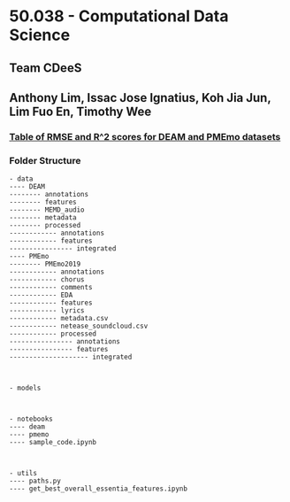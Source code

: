 # 50.038 - Computational Data Science
## Team CDeeS
## Anthony Lim, Issac Jose Ignatius, Koh Jia Jun, Lim Fuo En, Timothy Wee

### [Table of RMSE and R^2 scores for DEAM and PMEmo datasets](https://docs.google.com/document/d/1RftZXK1iMhM4DkKhVPusXceXJAwJocrD5kNZ8Y270f8/edit)

### Folder Structure
```
- data
---- DEAM
-------- annotations
-------- features
-------- MEMD_audio
-------- metadata
-------- processed
------------ annotations
------------ features
---------------- integrated
---- PMEmo
-------- PMEmo2019
------------ annotations
------------ chorus
------------ comments
------------ EDA
------------ features
------------ lyrics
------------ metadata.csv
------------ netease_soundcloud.csv
------------ processed
---------------- annotations
---------------- features
-------------------- integrated



- models



- notebooks
---- deam
---- pmemo
---- sample_code.ipynb



- utils
---- paths.py
---- get_best_overall_essentia_features.ipynb

```
